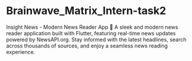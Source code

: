 # Brainwave_Matrix_Intern-task2
Insight News - Modern News Reader App 📱 A sleek and modern news reader application built with Flutter, featuring real-time news updates powered by NewsAPI.org. Stay informed with the latest headlines, search across thousands of sources, and enjoy a seamless news reading experience. 
